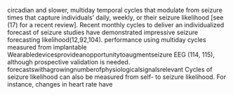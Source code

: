circadian and slower, multiday temporal cycles that modulate from seizure times that capture individuals’ daily, weekly, or
their seizure likelihood [see (17) for a recent review]. Recent monthly cycles to deliver an individualized forecast of seizure
studies have demonstrated impressive seizure forecasting likelihood(12,92,104).
performance using multiday cycles measured from implantable Wearabledevicesprovideanopportunitytoaugmentseizure
EEG (114, 115), although prospective validation is needed. forecastswithagrowingnumberofphysiologicalsignalsrelevant
Cycles of seizure likelihood can also be measured from self- to seizure likelihood. For instance, changes in heart rate have